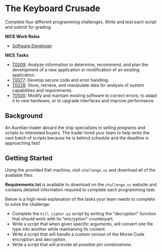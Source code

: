 # The Keyboard Crusade

Complete four different programming challenges. Write and test each script and submit for grading.

**NICE Work Roles**

- [Software Developer](https://niccs.cisa.gov/workforce-development/nice-framework/)

**NICE Tasks**

- [T0009](https://niccs.cisa.gov/workforce-development/nice-framework/): Analyze information to determine, recommend, and plan the development of a new application or modification of an existing application.
- [T0077](https://niccs.cisa.gov/workforce-development/nice-framework/): Develop secure code and error handling.
- [T0228](https://niccs.cisa.gov/workforce-development/nice-framework/): Store, retrieve, and manipulate data for analysis of system capabilities and requirements.
- [T0500](https://niccs.cisa.gov/workforce-development/nice-framework/): Modify and maintain existing software to correct errors, to adapt it to new hardware, or to upgrade interfaces and improve performance.

## Background 

An Aurelian trader aboard the ship specializes in selling programs and scripts to interested buyers. The trader hired your team to help write the next batch of scripts because he is behind schedule and the deadline is approaching fast!

## Getting Started 

Using the provided Kali machine, visit `challenge.us` and download all of the available files. 

**Requirements.txt** is available to download on the `challenge.us` website and contains detailed information required to complete each programming task.

Below is a high-level explanation of the tasks your team needs to complete to solve the challenge:

 - Complete the `hill_cipher.py` script by writing the "decryption" function that should work with its "encryption" counterpart.
 - Write a script that when given specific arguments, will convert one file type into another while maintaining its content.
 - Write a script that will handle a custom version of the Morse Code encryption and decryption.
 - Write a script that will provide all possible pin combinations.
